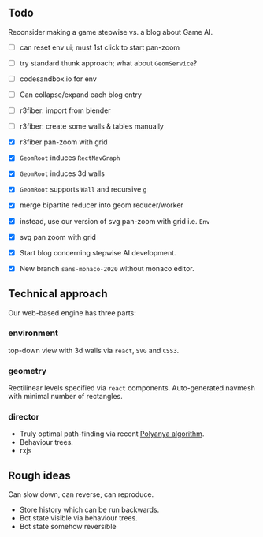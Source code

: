 ## Todo

Reconsider making a game stepwise vs. a blog about Game AI.

- [ ] can reset env ui; must 1st click to start pan-zoom
- [ ] try standard thunk approach; what about `GeomService`?
- [ ] codesandbox.io for env
- [ ] Can collapse/expand each blog entry

- [ ] r3fiber: import from blender
- [ ] r3fiber: create some walls & tables manually
- [x] r3fiber pan-zoom with grid
- [x] `GeomRoot` induces `RectNavGraph`
- [x] `GeomRoot` induces 3d walls
- [x] `GeomRoot` supports `Wall` and recursive `g`
- [x] merge bipartite reducer into geom reducer/worker
- [x] instead, use our version of svg pan-zoom with grid i.e. `Env`
- [x] svg pan zoom with grid
- [x] Start blog concerning stepwise AI development.
- [x] New branch `sans-monaco-2020` without monaco editor.

## Technical approach

Our web-based engine has three parts:

### __environment__

top-down view with 3d walls via `react`, `SVG` and `CSS3`.

### __geometry__

Rectilinear levels specified via `react` components.
Auto-generated navmesh with minimal number of rectangles.

### __director__

- Truly optimal path-finding via recent [Polyanya algorithm](#cite-polyanya).
- Behaviour trees.
- rxjs

## Rough ideas

Can slow down, can reverse, can reproduce.
  - Store history which can be run backwards.
  - Bot state visible via behaviour trees.
  - Bot state somehow reversible
